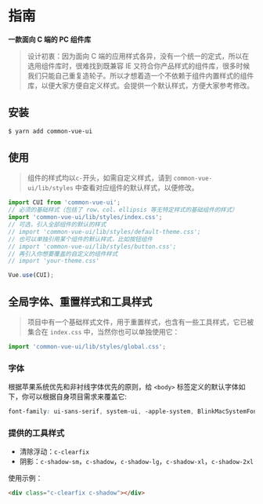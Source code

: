 # 指南

**一款面向 C 端的 PC 组件库**

> 设计初衷：因为面向 C 端的应用样式各异，没有一个统一的定式，所以在选用组件库时，很难找到既兼容 IE 又符合你产品样式的组件库，很多时候我们只能自己重复造轮子。所以才想着造一个不依赖于组件内置样式的组件库，以便大家方便自定义样式。会提供一个默认样式，方便大家参考修改。

## 安装
```bash
$ yarn add common-vue-ui
```

## 使用

> 组件的样式均以`c-`开头，如需自定义样式，请到 `common-vue-ui/lib/styles` 中查看对应组件的默认样式，以便修改。

```js
import CUI from 'common-vue-ui';
// 必须的基础样式（包括了 row、col、ellipsis 等无特定样式的基础组件的样式）
import 'common-vue-ui/lib/styles/index.css';
// 可选，引入全部组件的默认的样式
// import 'common-vue-ui/lib/styles/default-theme.css';
// 也可以单独引用某个组件的默认样式，比如按钮组件
// import 'common-vue-ui/lib/styles/button.css';
// 再引入你想要覆盖的自定义的组件样式
// import 'your-theme.css'

Vue.use(CUI);
```

## 全局字体、重置样式和工具样式

> 项目中有一个基础样式文件，用于重置样式，也含有一些工具样式，它已被集合在 `index.css` 中，当然你也可以单独使用它：

```js
import 'common-vue-ui/lib/styles/global.css';
```

### 字体

根据苹果系统优先和非衬线字体优先的原则，给 `<body>` 标签定义的默认字体如下，你可以根据自身项目需求来覆盖它:
```css
font-family: ui-sans-serif, system-ui, -apple-system, BlinkMacSystemFont, 'Segoe UI', Roboto, 'Helvetica Neue', Arial, 'Noto Sans', sans-serif, 'Apple Color Emoji', 'Segoe UI Emoji', 'Segoe UI Symbol', 'Noto Color Emoji';
```

### 提供的工具样式

- 清除浮动：`c-clearfix`
- 阴影：`c-shadow-sm`，`c-shadow`，`c-shadow-lg`，`c-shadow-xl`，`c-shadow-2xl`

使用示例：
```html
<div class="c-clearfix c-shadow"></div>
```
